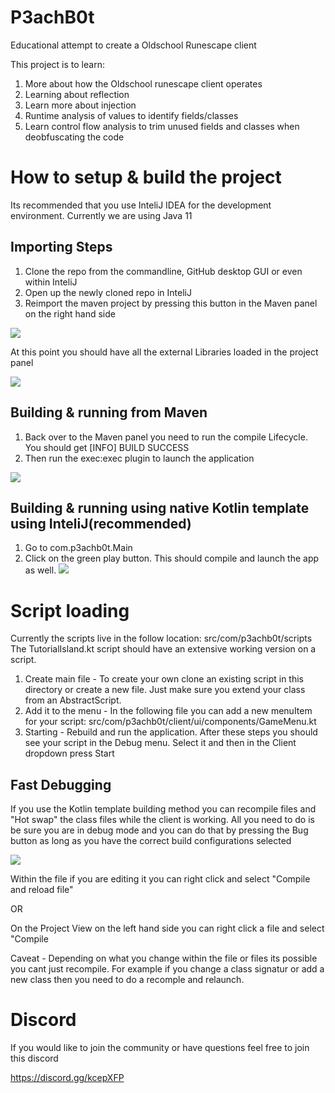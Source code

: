# P3achB0t
Educational attempt to create a Oldschool Runescape client

This project is to learn:
1. More about how the Oldschool runescape client operates
1. Learning about reflection
1. Learn more about injection
1. Runtime analysis of values to identify fields/classes
1. Learn control flow analysis to trim unused fields and classes when deobfuscating the code

# How to setup & build the project
Its recommended that you use InteliJ IDEA for the development environment. Currently we are using Java 11

## Importing Steps
1. Clone the repo from the commandline, GitHub desktop GUI or even within InteliJ
1. Open up the newly cloned repo in InteliJ 
1. Reimport the maven project by pressing this button in the Maven panel on the right hand side

![](https://puu.sh/F4xnF/248d222f94.png)

At this point you should have all the external Libraries loaded in the project panel  

![](https://puu.sh/F4xpn/64afd8d5b4.png)

## Building & running from Maven
1. Back over to the Maven panel you need to run the compile Lifecycle. You should get [INFO] BUILD SUCCESS
1. Then run the exec:exec plugin to launch the application 

![](https://puu.sh/F4xrN/a21f379a25.png)

## Building & running using native Kotlin template using InteliJ(recommended) 
1. Go to com.p3achb0t.Main
2. Click on the green play button. This should compile and launch the app as well.
![](https://puu.sh/F4xzk/5b89375591.png)

# Script loading
Currently the scripts live in the follow location: src/com/p3achb0t/scripts
The TutorialIsland.kt script should have an extensive working version on a script. 

1. Create main file - To create your own clone an existing script in this directory or create a new file. Just make sure you extend your class from an AbstractScript.
2. Add it to the menu - In the following file you can add a new menuItem for your script: src/com/p3achb0t/client/ui/components/GameMenu.kt
3. Starting - Rebuild and run the application. After these steps you should see your script in the Debug menu. Select it and then in the Client dropdown press Start

## Fast Debugging
If you use the Kotlin template building method you can recompile files and "Hot swap" the class files while the client is working. All you need to do is be sure you are in debug mode and you can do that by pressing the Bug button as long as you have the correct build configurations selected

![](https://puu.sh/F4xJv/c2b19642e8.png)

Within the file if you are editing it you can right click and select "Compile and reload file"

OR

On the Project View on the left hand side you can right click a file and select "Compile

Caveat - Depending on what you change within the file or files its possible you cant just recompile. For example if you change a class signatur or add a new class then you need to do a recomple and relaunch. 



# Discord
If you would like to join the community or have questions feel free to join this discord

https://discord.gg/kcepXFP
